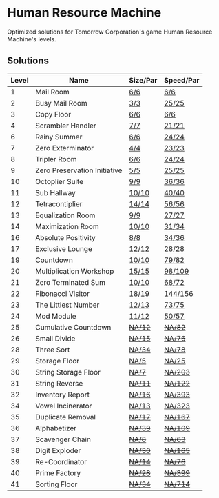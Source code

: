 # Human Resource Machine
Optimized solutions for Tomorrow Corporation's game Human Resource Machine's levels.

## Solutions

|Level|Name                        |Size/Par                                           |Speed/Par                                             |
|-----|----------------------------|---------------------------------------------------|------------------------------------------------------|
|1    |Mail Room                   |[6/6](01_-_Mail_Room.txt)                          |[6/6](01_-_Mail_Room.txt)                             |
|2    |Busy Mail Room              |[3/3](02_-_Busy_Mail_Room_-_Speed.txt)             |[25/25](02_-_Busy-Mail-Room_-_Size.txt)               |
|3    |Copy Floor                  |[6/6](03_-_Copy_Floor.txt)                         |[6/6](03_-_Copy_Floor.txt)                            |
|4    |Scrambler Handler           |[7/7](04_-_Scrambler_Handler.txt)                  |[21/21](04_-_Scrambler_Handler.txt)                   |
|6    |Rainy Summer                |[6/6](06_-_Rainy_Summer.txt)                       |[24/24](06_-_Rainy_Summer.txt)                        |
|7    |Zero Exterminator           |[4/4](07_-_Zero_Exterminator.txt)                  |[23/23](07_-_Zero_Exterminator.txt)                   |
|8    |Tripler Room                |[6/6](08_-_Tripler_Room.txt)                       |[24/24](08_-_Tripler_Room.txt)                        |
|9    |Zero Preservation Initiative|[5/5](09_-_Zero_Preservation_Initiative.txt)       |[25/25](09_-_Zero_Preservation_Initiative.txt)        |
|10   |Octoplier Suite             |[9/9](10_-_Octoplier_Suite.txt)                    |[36/36](10_-_Octoplier_Suite.txt)                     |
|11   |Sub Hallway                 |[10/10](11_-_Sub_Hallway.txt)                      |[40/40](11_-_Sub_Hallway.txt)                         |
|12   |Tetracontiplier             |[14/14](12_-_Tetracontiplier.txt)                  |[56/56](12_-_Tetracontiplier.txt)                     |
|13   |Equalization Room           |[9/9](13_-_Equalization_Room.txt)                  |[27/27](13_-_Equalization_Room.txt)                   |
|14   |Maximization Room           |[10/10](14_-_Maximization_Room.txt)                |[31/34](14_-_Maximization_Room.txt)                   |
|16   |Absolute Positivity         |[8/8](15_-_Absolute_Positivity.txt)                |[34/36](15_-_Absolute_Positivity.txt)                 |
|17   |Exclusive Lounge            |[12/12](17_-_Exclusive_Lounge.txt)                 |[28/28](17_-_Exclusive_Lounge.txt)                    |
|19   |Countdown                   |[10/10](19_-_Countdown_-_Size.txt)                 |[79/82](19_-_Countdown_-_Speed.txt)                   |
|20   |Multiplication Workshop     |[15/15](20_-_Multiplication_Workshop_-_Size.txt)   |[98/109](20_-_Multiplication_Workshop_-_Speed.txt)    |
|21   |Zero Terminated Sum         |[10/10](21_-_Zero_Terminated_Sum.txt)              |[68/72](21_-_Zero_Terminated_Sum.txt)                 |
|22   |Fibonacci Visitor           |[18/19](22_-_Fibonacci_Visitor.txt)                |[144/156](22_-_Fibonacci_Visitor.txt)                 |
|23   |The Littlest Number         |[12/13](23_-_The_Littlest_Number.txt)              |[73/75](23_-_The_Littlest_Number.txt)                 |
|24   |Mod Module                  |[11/12](24_-_Mod_Module.txt)                       |[50/57](24_-_Mod_Module.txt)                          |
|25   |Cumulative Countdown        |~~[NA/12]()~~                                      |~~[NA/82]()~~                                         |
|26   |Small Divide                |~~[NA/15]()~~                                      |~~[NA/76]()~~                                         |
|28   |Three Sort                  |~~[NA/34]()~~                                      |~~[NA/78]()~~                                         |
|29   |Storage Floor               |~~[NA/5]()~~                                       |~~[NA/25]()~~                                         |
|30   |String Storage Floor        |~~[NA/7]()~~                                       |~~[NA/203]()~~                                        |
|31   |String Reverse              |~~[NA/11]()~~                                      |~~[NA/122]()~~                                        |
|32   |Inventory Report            |~~[NA/16]()~~                                      |~~[NA/393]()~~                                        |
|34   |Vowel Incinerator           |~~[NA/13]()~~                                      |~~[NA/323]()~~                                        |
|35   |Duplicate Removal           |~~[NA/17]()~~                                      |~~[NA/167]()~~                                        |
|36   |Alphabetizer                |~~[NA/39]()~~                                      |~~[NA/109]()~~                                        |
|37   |Scavenger Chain             |~~[NA/8]()~~                                       |~~[NA/63]()~~                                         |
|38   |Digit Exploder              |~~[NA/30]()~~                                      |~~[NA/165]()~~                                        |
|39   |Re-Coordinator              |~~[NA/14]()~~                                      |~~[NA/76]()~~                                         |
|40   |Prime Factory               |~~[NA/28]()~~                                      |~~[NA/399]()~~                                        |
|41   |Sorting Floor               |~~[NA/34]()~~                                      |~~[NA/714]()~~                                        |
